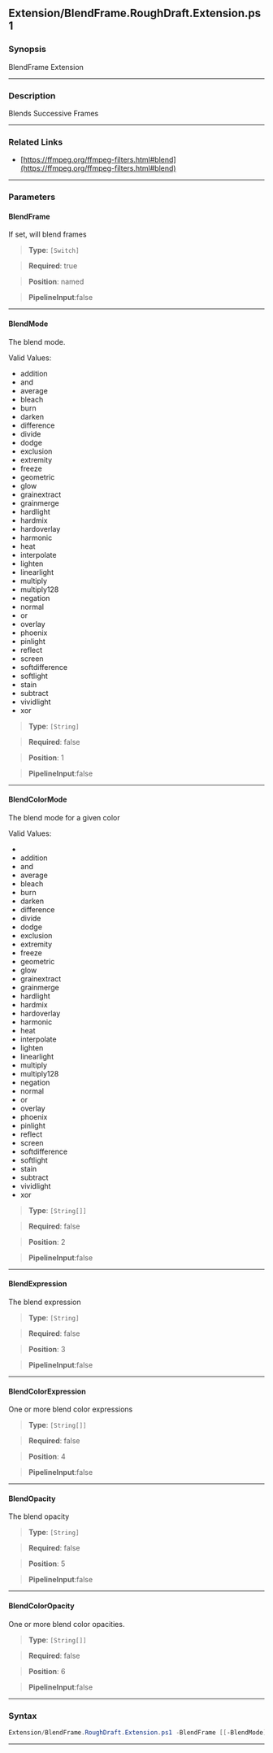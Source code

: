
Extension/BlendFrame.RoughDraft.Extension.ps1
---------------------------------------------
### Synopsis
BlendFrame Extension

---
### Description

Blends Successive Frames

---
### Related Links
* [https://ffmpeg.org/ffmpeg-filters.html#blend](https://ffmpeg.org/ffmpeg-filters.html#blend)



---
### Parameters
#### **BlendFrame**

If set, will blend frames



> **Type**: ```[Switch]```

> **Required**: true

> **Position**: named

> **PipelineInput**:false



---
#### **BlendMode**

The blend mode.



Valid Values:

* addition
* and
* average
* bleach
* burn
* darken
* difference
* divide
* dodge
* exclusion
* extremity
* freeze
* geometric
* glow
* grainextract
* grainmerge
* hardlight
* hardmix
* hardoverlay
* harmonic
* heat
* interpolate
* lighten
* linearlight
* multiply
* multiply128
* negation
* normal
* or
* overlay
* phoenix
* pinlight
* reflect
* screen
* softdifference
* softlight
* stain
* subtract
* vividlight
* xor



> **Type**: ```[String]```

> **Required**: false

> **Position**: 1

> **PipelineInput**:false



---
#### **BlendColorMode**

The blend mode for a given color



Valid Values:

* 
* addition
* and
* average
* bleach
* burn
* darken
* difference
* divide
* dodge
* exclusion
* extremity
* freeze
* geometric
* glow
* grainextract
* grainmerge
* hardlight
* hardmix
* hardoverlay
* harmonic
* heat
* interpolate
* lighten
* linearlight
* multiply
* multiply128
* negation
* normal
* or
* overlay
* phoenix
* pinlight
* reflect
* screen
* softdifference
* softlight
* stain
* subtract
* vividlight
* xor



> **Type**: ```[String[]]```

> **Required**: false

> **Position**: 2

> **PipelineInput**:false



---
#### **BlendExpression**

The blend expression



> **Type**: ```[String]```

> **Required**: false

> **Position**: 3

> **PipelineInput**:false



---
#### **BlendColorExpression**

One or more blend color expressions



> **Type**: ```[String[]]```

> **Required**: false

> **Position**: 4

> **PipelineInput**:false



---
#### **BlendOpacity**

The blend opacity



> **Type**: ```[String]```

> **Required**: false

> **Position**: 5

> **PipelineInput**:false



---
#### **BlendColorOpacity**

One or more blend color opacities.



> **Type**: ```[String[]]```

> **Required**: false

> **Position**: 6

> **PipelineInput**:false



---
### Syntax
```PowerShell
Extension/BlendFrame.RoughDraft.Extension.ps1 -BlendFrame [[-BlendMode] <String>] [[-BlendColorMode] <String[]>] [[-BlendExpression] <String>] [[-BlendColorExpression] <String[]>] [[-BlendOpacity] <String>] [[-BlendColorOpacity] <String[]>] [<CommonParameters>]
```
---



